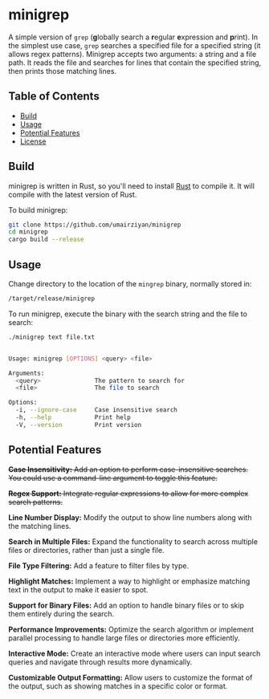 # minigrep

A simple version of `grep` (**g**lobally search a **r**egular **e**xpression and
**p**rint). In the simplest use case, `grep` searches a specified file for a specified string (it allows regex patterns). Minigrep accepts two arguments: a string and a file path. It reads the file and searches for lines that contain the specified string, then prints those matching lines.

## Table of Contents

- [Build](#build)
- [Usage](#usage)
- [Potential Features](#potential-features)
- [License](#license)

## Build

minigrep is written in Rust, so you'll need to install [Rust](https://www.rust-lang.org/) to compile it. It will compile with the latest version of Rust.

To build minigrep:

```sh
git clone https://github.com/umairziyan/minigrep
cd minigrep
cargo build --release
```

## Usage

Change directory to the location of the `mingrep` binary, normally stored in:

```sh
/target/release/minigrep
```

To run minigrep, execute the binary with the search string and the file to search:

```sh
./minigrep text file.txt
```

```sh

Usage: minigrep [OPTIONS] <query> <file>

Arguments:
  <query>               The pattern to search for
  <file>                The file to search

Options:
  -i, --ignore-case     Case insensitive search
  -h, --help            Print help
  -V, --version         Print version
```

## Potential Features

~~**Case Insensitivity:** Add an option to perform case-insensitive searches. You could use a command-line argument to toggle this feature.~~

~~**Regex Support:** Integrate regular expressions to allow for more complex search patterns.~~

**Line Number Display:** Modify the output to show line numbers along with the matching lines.

**Search in Multiple Files:** Expand the functionality to search across multiple files or directories, rather than just a single file.

**File Type Filtering:** Add a feature to filter files by type.

**Highlight Matches:** Implement a way to highlight or emphasize matching text in the output to make it easier to spot.

**Support for Binary Files:** Add an option to handle binary files or to skip them entirely during the search.

**Performance Improvements:** Optimize the search algorithm or implement parallel processing to handle large files or directories more efficiently.

**Interactive Mode:** Create an interactive mode where users can input search queries and navigate through results more dynamically.

**Customizable Output Formatting:** Allow users to customize the format of the output, such as showing matches in a specific color or format.
